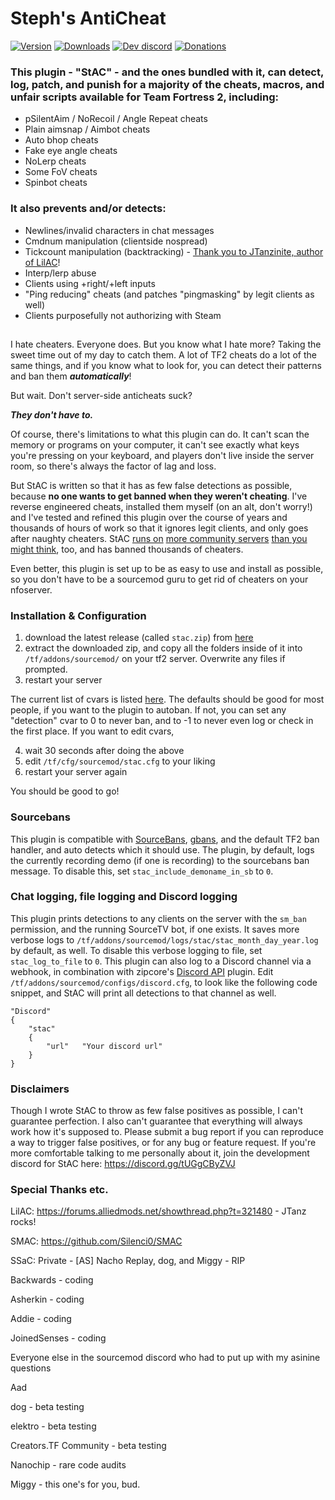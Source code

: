 # Steph's AntiCheat

[![Version](https://img.shields.io/github/v/release/sapphonie/StAC-TF2?color=98FB98&style=for-the-badge)](https://github.com/sapphonie/StAC-tf2/releases/latest)
[![Downloads](https://img.shields.io/github/downloads/sapphonie/Stac-TF2/total?color=%239370D8&label=Downloads%20since%20v5&style=for-the-badge)](https://github.com/sapphonie/StAC-tf2/releases/latest)
[![Dev discord](https://img.shields.io/badge/Dev%20discord-%23StAC-7289DA?style=for-the-badge&logo=discord)](https://discord.gg/tUGgCByZVJ)
[![Donations](https://img.shields.io/badge/Support%20me-here!%20:\)-1F1F2A?style=for-the-badge)](https://sappho.io/donate)


### This plugin - "StAC" - and the ones bundled with it, can detect, log, patch, and punish for a majority of the cheats, macros, and unfair scripts available for Team Fortress 2, including:
- pSilentAim / NoRecoil / Angle Repeat cheats
- Plain aimsnap / Aimbot cheats
- Auto bhop cheats
- Fake eye angle cheats
- NoLerp cheats
- Some FoV cheats
- Spinbot cheats
### It also prevents and/or detects:
- Newlines/invalid characters in chat messages
- Cmdnum manipulation (clientside nospread)
- Tickcount manipulation (backtracking) - [Thank you to JTanzinite, author of LilAC](https://github.com/J-Tanzanite/Backtrack-Patch)!
- Interp/lerp abuse
- Clients using +right/+left inputs
- "Ping reducing" cheats (and patches "pingmasking" by legit clients as well)
- Clients purposefully not authorizing with Steam

##
I hate cheaters. Everyone does. But you know what I hate more? Taking the sweet time out of my day to catch them. A lot of TF2 cheats do a lot of the same things, and if you know what to look for, you can detect their patterns and ban them ***automatically***!

But wait. Don't server-side anticheats suck?

***They don't have to.***

Of course, there's limitations to what this plugin can do. It can't scan the memory or programs on your computer, it can't see exactly what keys you're pressing on your keyboard, and players don't live inside the server room, so there's always the factor of lag and loss. 

But StAC is written so that it has as few false detections as possible, because **no one wants to get banned when they weren't cheating**. I've reverse engineered cheats, installed them myself (on an alt, don't worry!) and I've tested and refined this plugin over the course of years and thousands of hours of work so that it ignores legit clients, and only goes after naughty cheaters. StAC [runs on](https://sappho.io) [more community servers](https://creators.tf) [than you might think](https://gflclan.com/), too, and has banned thousands of cheaters. 

Even better, this plugin is set up to be as easy to use and install as possible, so you don't have to be a sourcemod guru to get rid of cheaters on your nfoserver. 

### Installation & Configuration
1) download the latest release (called `stac.zip`) from [here](https://github.com/sapphonie/StAC-tf2/releases/latest)
2) extract the downloaded zip, and copy all the folders inside of it into `/tf/addons/sourcemod/` on your tf2 server. Overwrite any files if prompted.
3) restart your server

The current list of cvars is listed [here](cvars.md). The defaults should be good for most people, if you want to the plugin to autoban. If not, you can set any "detection" cvar to 0 to never ban, and to -1 to never even log or check in the first place. If you want to edit cvars,

4) wait 30 seconds after doing the above
5) edit `/tf/cfg/sourcemod/stac.cfg` to your liking
6) restart your server again

You should be good to go!

### Sourcebans
This plugin is compatible with [SourceBans](https://sbpp.dev/), [gbans](https://github.com/leighmacdonald/gbans), and the default TF2 ban handler, and auto detects which it should use. The plugin, by default, logs the currently recording demo (if one is recording) to the sourcebans ban message. To disable this, set `stac_include_demoname_in_sb` to `0`.

### Chat logging, file logging and Discord logging
This plugin prints detections to any clients on the server with the `sm_ban` permission, and the running SourceTV bot, if one exists. It saves more verbose logs to `/tf/addons/sourcemod/logs/stac/stac_month_day_year.log` by default, as well. To disable this verbose logging to file, set `stac_log_to_file` to `0`. This plugin can also log to a Discord channel via a webhook, in combination with zipcore's [Discord API](https://forums.alliedmods.net/showthread.php?t=292663) plugin. Edit `/tf/addons/sourcemod/configs/discord.cfg`, to look like the following code snippet, and StAC will print all detections to that channel as well.

```
"Discord"
{
    "stac"
    {
        "url"   "Your discord url"
    }
}
```

### Disclaimers
Though I wrote StAC to throw as few false positives as possible, I can't guarantee perfection. I also can't guarantee that everything will always work how it's supposed to. Please submit a bug report if you can reproduce a way to trigger false positives, or for any bug or feature request. If you're more comfortable talking to me personally about it, join the development discord for StAC here: https://discord.gg/tUGgCByZVJ


### Special Thanks etc.

LilAC: https://forums.alliedmods.net/showthread.php?t=321480 - JTanz rocks!

SMAC: https://github.com/Silenci0/SMAC

SSaC: Private - [AS] Nacho Replay, dog, and Miggy - RIP

Backwards - coding

Asherkin - coding

Addie - coding

JoinedSenses - coding

Everyone else in the sourcemod discord who had to put up with my asinine questions

Aad

dog - beta testing

elektro - beta testing

Creators.TF Community - beta testing

Nanochip - rare code audits

Miggy - this one's for you, bud.

